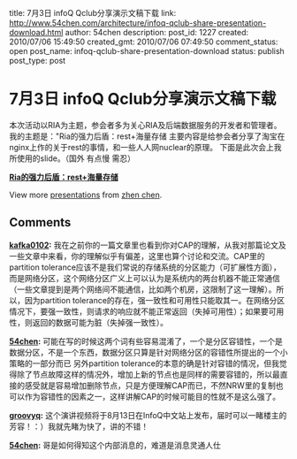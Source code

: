 title: 7月3日 infoQ Qclub分享演示文稿下载
link: http://www.54chen.com/architecture/infoq-qclub-share-presentation-download.html
author: 54chen
description: 
post_id: 1227
created: 2010/07/06 15:49:50
created_gmt: 2010/07/06 07:49:50
comment_status: open
post_name: infoq-qclub-share-presentation-download
status: publish
post_type: post

# 7月3日 infoQ Qclub分享演示文稿下载

本次活动以RIA为主题，参会者多为关心RIA及后端数据服务的开发者和管理者。 我的主题是："Ria的强力后盾：rest+海量存储 主要内容是给参会者分享了淘宝在nginx上作的关于rest的事情，和一些人人网nuclear的原理。 下面是此次会上我所使用的slide。（国外 有点慢 需忍） 

**[Ria的强力后盾：rest+海量存储 ](http://www.slideshare.net/54chen/riarest-4691046)**

View more [presentations](http://www.slideshare.net/) from [zhen chen](http://www.slideshare.net/54chen).

## Comments

**[kafka0102](#12484 "2010-07-06 20:05:17"):** 我在之前你的一篇文章里也看到你对CAP的理解，从我对那篇论文及一些文章中来看，你的理解似乎有偏差，这里也算个讨论和交流。CAP里的partition tolerance应该不是我们常说的存储系统的分区能力（可扩展性方面），而是网络分区，这个网络分区广义上可以认为是系统内的两台机器不能正常通信（一些文章提到是两个网络间不能通信，比如两个机房，这限制了这一理解）。所以，因为partition tolerance的存在，强一致性和可用性只能取其一。在网络分区情况下，要强一致性，则请求的响应就不能正常返回（失掉可用性）；如果要可用性，则返回的数据可能为脏（失掉强一致性）。

**[54chen](#12485 "2010-07-06 20:57:57"):** 可能在写的时候这两个词有些容易混淆了，一个是分区容错性，一个是数据分区，不是一个东西，数据分区只算是针对网络分区的容错性所提出的一个小策略的一部分而已 另外partition tolerance的本意的确是针对容错的情况，但我觉得除了节点故障这样的情况外，增加上新的节点也是同样的需要容错的，所以最直接的感受就是容易增加删除节点，只是方便理解CAP而已，不然NRW里的复制也可以作为容错性的因素之一，这样讲解CAP的时候可能目的性就不是这么强了。

**[groovyq](#12577 "2010-08-07 12:10:14"):** 这个演讲视频将于8月13日在InfoQ中文站上发布，届时可以一睹楼主的芳容！：）我就先睹为快了，讲的不错！

**[54chen](#12628 "2010-08-09 11:04:23"):** 哥是如何得知这个内部消息的，难道是消息灵通人仕


